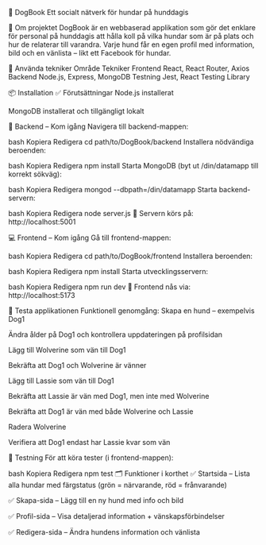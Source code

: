 🐾 DogBook
Ett socialt nätverk för hundar på hunddagis

📘 Om projektet
DogBook är en webbaserad applikation som gör det enklare för personal på hunddagis att hålla koll på vilka hundar som är på plats och hur de relaterar till varandra. Varje hund får en egen profil med information, bild och en vänlista – likt ett Facebook för hundar.

🧰 Använda tekniker
Område	Tekniker
Frontend	React, React Router, Axios
Backend	Node.js, Express, MongoDB
Testning	Jest, React Testing Library

📦 Installation
✅ Förutsättningar
Node.js installerat

MongoDB installerat och tillgängligt lokalt

🚀 Backend – Kom igång
Navigera till backend-mappen:

bash
Kopiera
Redigera
cd path/to/DogBook/backend
Installera nödvändiga beroenden:

bash
Kopiera
Redigera
npm install
Starta MongoDB (byt ut /din/datamapp till korrekt sökväg):

bash
Kopiera
Redigera
mongod --dbpath=/din/datamapp
Starta backend-servern:

bash
Kopiera
Redigera
node server.js
📍 Servern körs på: http://localhost:5001

💻 Frontend – Kom igång
Gå till frontend-mappen:

bash
Kopiera
Redigera
cd path/to/DogBook/frontend
Installera beroenden:

bash
Kopiera
Redigera
npm install
Starta utvecklingsservern:

bash
Kopiera
Redigera
npm run dev
📍 Frontend nås via: http://localhost:5173

🧪 Testa applikationen
Funktionell genomgång:
Skapa en hund – exempelvis Dog1

Ändra ålder på Dog1 och kontrollera uppdateringen på profilsidan

Lägg till Wolverine som vän till Dog1

Bekräfta att Dog1 och Wolverine är vänner

Lägg till Lassie som vän till Dog1

Bekräfta att Lassie är vän med Dog1, men inte med Wolverine

Bekräfta att Dog1 är vän med både Wolverine och Lassie

Radera Wolverine

Verifiera att Dog1 endast har Lassie kvar som vän

🧪 Testning
För att köra tester (i frontend-mappen):

bash
Kopiera
Redigera
npm test
🗂 Funktioner i korthet
✅ Startsida – Lista alla hundar med färgstatus (grön = närvarande, röd = frånvarande)

✅ Skapa-sida – Lägg till en ny hund med info och bild

✅ Profil-sida – Visa detaljerad information + vänskapsförbindelser

✅ Redigera-sida – Ändra hundens information och vänlista

